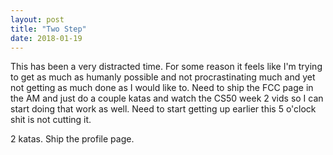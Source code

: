 ```yaml
---
layout: post
title: "Two Step"
date: 2018-01-19
---
```


This has been a very distracted time. For some reason it feels like I'm trying to get as much as humanly possible and not procrastinating much and yet not getting as much done as I would like to. Need to ship the FCC page in the AM and just do a couple katas and watch the CS50 week 2 vids so I can start doing that work as well. Need to start getting up earlier this 5 o'clock shit is not cutting it.

2 katas. Ship the profile page.